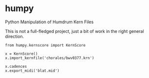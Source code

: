 humpy
=====

Python Manipulation of Humdrum Kern Files

This is not a full-fledged project, just a bit of work in the right general
direction.

```
from humpy.kernscore import KernScore

x = KernScore()
x.import_kernfile('chorales/bwv0377.krn')

x.cadences
x.export_midi('blat.mid')
```
